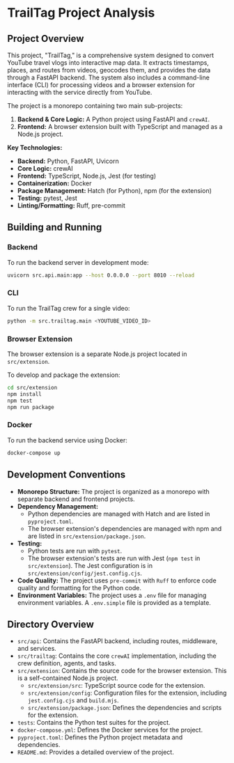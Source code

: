 # TrailTag Project Analysis

## Project Overview

This project, "TrailTag," is a comprehensive system designed to convert YouTube travel vlogs into interactive map data. It extracts timestamps, places, and routes from videos, geocodes them, and provides the data through a FastAPI backend. The system also includes a command-line interface (CLI) for processing videos and a browser extension for interacting with the service directly from YouTube.

The project is a monorepo containing two main sub-projects:

1.  **Backend & Core Logic:** A Python project using FastAPI and `crewAI`.
2.  **Frontend:** A browser extension built with TypeScript and managed as a Node.js project.

**Key Technologies:**

- **Backend:** Python, FastAPI, Uvicorn
- **Core Logic:** crewAI
- **Frontend:** TypeScript, Node.js, Jest (for testing)
- **Containerization:** Docker
- **Package Management:** Hatch (for Python), npm (for the extension)
- **Testing:** pytest, Jest
- **Linting/Formatting:** Ruff, pre-commit

## Building and Running

### Backend

To run the backend server in development mode:

```bash
uvicorn src.api.main:app --host 0.0.0.0 --port 8010 --reload
```

### CLI

To run the TrailTag crew for a single video:

```bash
python -m src.trailtag.main <YOUTUBE_VIDEO_ID>
```

### Browser Extension

The browser extension is a separate Node.js project located in `src/extension`.

To develop and package the extension:

```bash
cd src/extension
npm install
npm test
npm run package
```

### Docker

To run the backend service using Docker:

```bash
docker-compose up
```

## Development Conventions

- **Monorepo Structure:** The project is organized as a monorepo with separate backend and frontend projects.
- **Dependency Management:**
  - Python dependencies are managed with Hatch and are listed in `pyproject.toml`.
  - The browser extension's dependencies are managed with npm and are listed in `src/extension/package.json`.
- **Testing:**
  - Python tests are run with `pytest`.
  - The browser extension's tests are run with Jest (`npm test` in `src/extension`). The Jest configuration is in `src/extension/config/jest.config.cjs`.
- **Code Quality:** The project uses `pre-commit` with `Ruff` to enforce code quality and formatting for the Python code.
- **Environment Variables:** The project uses a `.env` file for managing environment variables. A `.env.simple` file is provided as a template.

## Directory Overview

- `src/api`: Contains the FastAPI backend, including routes, middleware, and services.
- `src/trailtag`: Contains the core `crewAI` implementation, including the crew definition, agents, and tasks.
- `src/extension`: Contains the source code for the browser extension. This is a self-contained Node.js project.
  - `src/extension/src`: TypeScript source code for the extension.
  - `src/extension/config`: Configuration files for the extension, including `jest.config.cjs` and `build.mjs`.
  - `src/extension/package.json`: Defines the dependencies and scripts for the extension.
- `tests`: Contains the Python test suites for the project.
- `docker-compose.yml`: Defines the Docker services for the project.
- `pyproject.toml`: Defines the Python project metadata and dependencies.
- `README.md`: Provides a detailed overview of the project.
